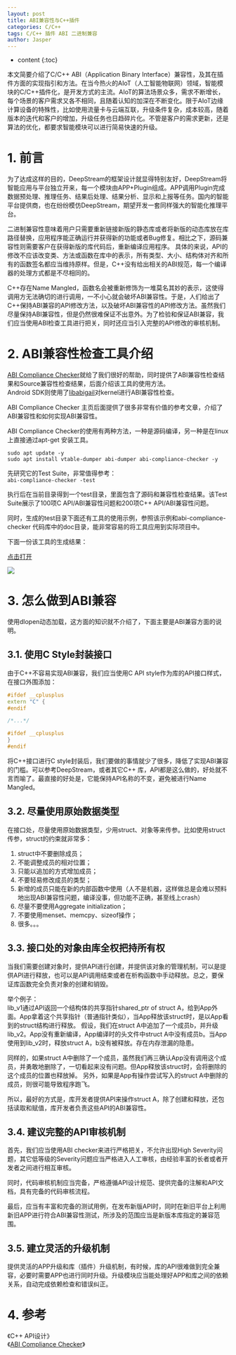 ```yaml
---
layout: post
title: ABI兼容性与C++插件
categories: C/C++
tags: C/C++ 插件 ABI 二进制兼容
author: Jasper
---
```


* content
{:toc}

本文简要介绍了C/C++ ABI（Application Binary Interface）兼容性，及其在插件方面的实现指引和方法。在当今热火的AIoT（人工智能物联网）领域，智能模块的C/C++插件化，是开发方式的主流。AIoT的算法场景众多，需求不断增长，每个场景的客户需求又各不相同，且随着认知的加深在不断变化。限于AIoT边缘计算设备的特殊性，比如使用流量卡与云端互联，升级条件复杂，成本较高，随着版本的迭代和客户的增加，升级任务也日趋碎片化。不管是客户的需求更新，还是算法的优化，都要求智能模块可以进行简易快速的升级。



# 1. 前言

为了达成这样的目的，DeepStream的框架设计就显得特别友好，DeepStream将智能应用与平台独立开来，每一个模块由APP+Plugin组成。APP调用Plugin完成数据预处理、推理任务、结果后处理、结果分析、显示和上报等任务。国内的智能平台提供商，也在纷纷模仿DeepStream，期望开发一套同样强大的智能化推理平台。

二进制兼容性意味着用户只需要重新链接新版的静态库或者将新版的动态库放在库路径替换，应用程序能正确运行并获得新的功能或者Bug修复。相比之下，源码兼容性则需要客户在获得新版的库代码后，重新编译应用程序。
具体的来说，API的修改不应该改变类、方法或函数在库中的表示，所有类型、大小、结构体对齐和所有的函数签名都应当维持原样。但是，C++没有给出相关的ABI规范，每一个编译器的处理方式都是不尽相同的。

C++存在Name Mangled，函数名会被重新修饰为一堆莫名其妙的表示，这使得调用方无法确切的进行调用，一不小心就会破坏ABI兼容性。于是，人们给出了C++保持ABI兼容的API修改方法，以及破坏ABI兼容性的API修改方法。虽然我们尽量保持ABI兼容性，但是仍然很难保证不出意外。为了检验和保证ABI兼容，我们应当使用ABI检查工具进行把关，同时还应当引入完整的API修改的审核机制。

# 2. ABI兼容性检查工具介绍

[ABI Compliance Checker](https://lvc.github.io/abi-compliance-checker/)就给了我们很好的帮助，同时提供了ABI兼容性检查结果和Source兼容性检查结果，后面介绍该工具的使用方法。  
Android SDK则使用了[libabigail](https://sourceware.org/libabigail/)对kernel进行ABI兼容性检查。

ABI Compliance Checker 主页后面提供了很多非常有价值的参考文章，介绍了ABI兼容性和如何实现ABI兼容性。

ABI Compliance Checker的使用有两种方法，一种是源码编译，另一种是在linux上直接通过apt-get 安装工具。

```
sudo apt update -y
sudo apt install vtable-dumper abi-dumper abi-compliance-checker -y
```

先研究它的Test Suite，非常值得参考：  
`abi-compliance-checker -test`

执行后在当前目录得到一个test目录，里面包含了源码和兼容性检查结果。该Test Suite展示了100项C API/ABI兼容性问题和200项C++ API/ABI兼容性问题。

同时，生成的test目录下面还有工具的使用示例，参照该示例和abi-compliance-checker 代码库中的doc目录，能非常容易的将工具应用到实际项目中。

下面一份该工具的生成结果：  

[点击打开](/assert/C_C++/compat_report.html)

![](/images/C_C++/API_compatibility_report.jpg)

# 3. 怎么做到ABI兼容

使用dlopen动态加载，这方面的知识就不介绍了，下面主要是ABI兼容方面的说明。

## 3.1. 使用C Style封装接口

由于C++不容易实现ABI兼容，我们应当使用C API style作为库的API接口样式，在接口外围添加：

```c++
#ifdef __cplusplus
extern "C" {
#endif

/*...*/

#ifdef __cplusplus
}
#endif
```

将C++接口进行C style封装后，我们要做的事情就少了很多，降低了实现ABI兼容的门槛。可以参考DeepStream，或者其它C++ 库，API都是这么做的，好处就不言而喻了。最直接的好处是，它能保持API名称的不变，避免被进行Name Mangled。

## 3.2. 尽量使用原始数据类型

在接口处，尽量使用原始数据类型，少用struct、对象等来传参。比如使用struct传参，struct的约束就非常多：  
1. struct中不要删除成员；
2. 不能调整成员的相对位置；
3. 只能以追加的方式增加成员；
4. 不要轻易修改成员的类型；
5. 新增的成员只能在新的内部函数中使用（人不是机器，这样做总是会难以预料地出现ABI兼容性问题，编译没事，但功能不正确，甚至线上crash）
6. 尽量不要使用Aggregate initialization；
7. 不要使用menset、memcpy、sizeof操作；
8. 很多。。。

## 3.3. 接口处的对象由库全权把持所有权

当我们需要创建对象时，提供API进行创建，并提供该对象的管理机制，可以是提供API进行释放，也可以是API调用结束或者在析构函数中手动释放。总之，要保证库函数完全负责对象的创建和销毁。

举个例子：  
lib_v1通过API返回一个结构体的共享指针shared_ptr of struct A，给到App外面。App拿着这个共享指针（普通指针类似），当App释放该struct时，是以App看到的struct结构进行释放。
假设，我们在struct A中追加了一个成员b，并升级lib_v2。App没有重新编译，App编译时的头文件中struct A中没有成员b。当App使用到lib_v2时，释放struct A，b没有被释放。存在内存泄漏的隐患。

同样的，如果struct A中删除了一个成员，虽然我们再三确认App没有调用这个成员，并勇敢地删除了，一切看起来没有问题。但App释放该struct时，会将删除的这个成员的位置也释放掉。
另外，如果是App有操作尝试写入的struct A中删除的成员，则很可能导致程序跑飞。

所以，最好的方式是，库开发者提供API来操作struct A，除了创建和释放，还包括读取和赋值，库开发者负责这些API的ABI兼容性。

## 3.4. 建议完整的API审核机制

首先，我们应当使用ABI checker来进行严格把关，不允许出现High Severity问题，其它低等级的Severity问题应当严格进入人工审核，由经验丰富的长者或者开发者之间进行相互审核。 

同时，代码审核机制应当完备，严格遵循API设计规范、提供完备的注解和API文档，具有完备的代码审核流程。

最后，应当有丰富和完备的测试用例，在发布新版API时，同时在新旧平台上利用新旧APP进行符合ABI兼容性测试，所涉及的范围应当是新版本库指定的兼容范围。

## 3.5. 建立灵活的升级机制

提供灵活的APP升级和库（插件）升级机制，有时候，库的API很难做到完全兼容，必要时需要APP也进行同时升级。升级模块应当能处理好APP和库之间的依赖关系，自动完成依赖检查和错误纠正。

# 4. 参考

《C++ API设计》  
《[ABI Compliance Checker](https://lvc.github.io/abi-compliance-checker/)》  